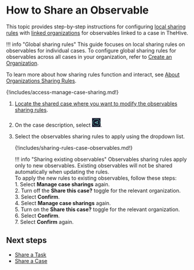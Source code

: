# How to Share an Observable

This topic provides step-by-step instructions for configuring [local sharing rules](../../../administration/organizations/about-organizations-sharing-rules.md#local-sharing-rules) with [linked organizations](../../../administration/organizations/link-an-organization.md) for observables linked to a case in TheHive.

!!! info "Global sharing rules"
    This guide focuses on local sharing rules on observables for individual cases. To configure global sharing rules for observables across all cases in your organization, refer to [Create an Organization](../../../administration/organizations/create-an-organization.md).

To learn more about how sharing rules function and interact, see [About Organizations Sharing Rules](../../../administration/organizations/about-organizations-sharing-rules.md).

{!includes/access-manage-case-sharing.md!}

1. [Locate the shared case where you want to modify the observables sharing rules](../../analyst-corner/cases/search-for-cases/find-a-case.md).

2. On the case description, select ![Sharing button](../../../images/user-guides/analyst-corner/cases/sharing-button.png).

3. Select the observables sharing rules to apply using the dropdown list.

    {!includes/sharing-rules-case-observables.md!}

    !!! info "Sharing existing observables"
        Observables sharing rules apply only to new observables. Existing observables will not be shared automatically when updating the rules.  
        To apply the new rules to existing observables, follow these steps:   
            1. Select **Manage case sharings** again.  
            2. Turn off the **Share this case?** toggle for the relevant organization.  
            3. Select **Confirm**.  
            4. Select **Manage case sharings** again.  
            5. Turn on the **Share this case?** toggle for the relevant organization.  
            6. Select **Confirm**.  
            7. Select **Confirm** again.   

## Next steps

* [Share a Task](../tasks/share-a-task.md)
* [Share a Case](share-a-case.md)